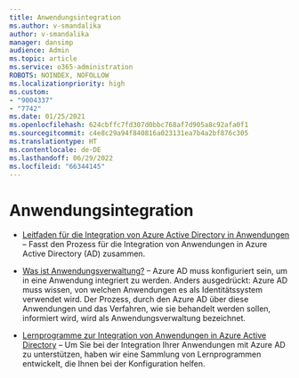 ```yaml
---
title: Anwendungsintegration
ms.author: v-smandalika
author: v-smandalika
manager: dansimp
audience: Admin
ms.topic: article
ms.service: o365-administration
ROBOTS: NOINDEX, NOFOLLOW
ms.localizationpriority: high
ms.custom:
- "9004337"
- "7742"
ms.date: 01/25/2021
ms.openlocfilehash: 624cbffc7fd307d0bbc768af7d905a8c92afa0f1
ms.sourcegitcommit: c4e8c29a94f840816a023131ea7b4a2bf876c305
ms.translationtype: HT
ms.contentlocale: de-DE
ms.lasthandoff: 06/29/2022
ms.locfileid: "66344145"
---
```

# <a name="application--integration"></a>Anwendungsintegration

- [Leitfaden für die Integration von Azure Active Directory in Anwendungen](https://docs.microsoft.com/azure/active-directory/manage-apps/plan-an-application-integration) – Fasst den Prozess für die Integration von Anwendungen in Azure Active Directory (AD) zusammen.

- [Was ist Anwendungsverwaltung?](https://docs.microsoft.com/azure/active-directory/manage-apps/what-is-application-management)  – Azure AD muss konfiguriert sein, um in eine Anwendung integriert zu werden. Anders ausgedrückt: Azure AD muss wissen, von welchen Anwendungen es als Identitätssystem verwendet wird. Der Prozess, durch den Azure AD über diese Anwendungen und das Verfahren, wie sie behandelt werden sollen, informiert wird, wird als Anwendungsverwaltung bezeichnet.

- [Lernprogramme zur Integration von Anwendungen in Azure Active Directory](https://docs.microsoft.com/azure/active-directory/saas-apps/tutorial-list)  – Um Sie bei der Integration Ihrer Anwendungen mit Azure AD zu unterstützen, haben wir eine Sammlung von Lernprogrammen entwickelt, die Ihnen bei der Konfiguration helfen.


